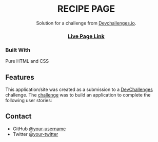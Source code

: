 <!-- Please update value in the {}  -->

<h1 align="center">RECIPE PAGE</h1>

<div align="center">
   Solution for a challenge from  <a href="http://devchallenges.io" target="_blank">Devchallenges.io</a>.
</div>

<div align="center">
  <h3>
    <a href="https://www.minku-singh.github.io/responsive-web-projects/recipe-page-master/">
      Live Page Link
    </a>
  </h3>
</div>

<!-- OVERVIEW -->

### Built With

Pure HTML and CSS

## Features

<!-- List the features of your application or follow the template. Don't share the figma file here :) -->

This application/site was created as a submission to a [DevChallenges](https://devchallenges.io/challenges) challenge. The [challenge](https://devchallenges.io/challenges/TtUjDt19eIHxNQ4n5jps) was to build an application to complete the following user stories:


## Contact

- GitHub [@your-username](https://github.com/minku-singh)
- Twitter [@your-twitter](https://twitter.com/minku_singhh)
